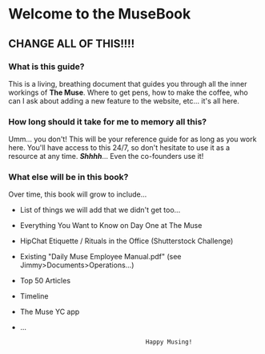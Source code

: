 # Welcome to the MuseBook


## CHANGE ALL OF THIS!!!!

### What is this guide?

This is a living, breathing document that guides you through all the inner workings of **The Muse**.  Where to get pens, how to make the coffee, who can I ask about adding a new feature to the website, etc... it's all here.

### How long should it take for me to memory all this?

Umm... you don't! This will be your reference guide for as long as you work here.  You'll have access to this 24/7, so don't hesitate to use it as a resource at any time.  ***Shhhh***... Even the co-founders use it!


### What else will be in this book?

Over time, this book will grow to include...
* List of things we will add that we didn't get too...
* Everything You Want to Know on Day One at The Muse 
* HipChat Etiquette / Rituals in the Office (Shutterstock Challenge)
* Existing "Daily Muse Employee Manual.pdf" (see Jimmy>Documents>Operations...)
* Top 50 Articles
* Timeline 
* The Muse YC app
* ...



                                         Happy Musing!